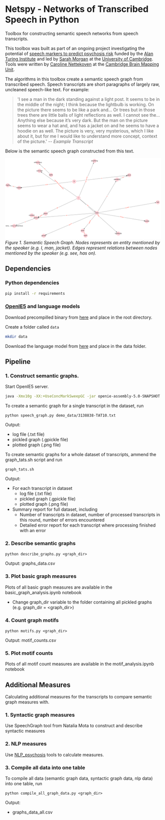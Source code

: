 # Netspy - Networks of Transcribed Speech in Python
Toolbox for constructing semantic speech networks from speech transcripts.

This toolbox was built as part of an ongoing project investigating the potential of [speech markers to predict psychosis risk](https://www.turing.ac.uk/research/research-projects/towards-incoherent-speech-predictor-psychosis-risk) funded by the [Alan Turing Institute](https://www.turing.ac.uk) and led by [Sarah Morgan](https://www.neuroscience.cam.ac.uk/directory/profile.php?SarahMorgan) at the [University of Cambridge](https://www.cam.ac.uk). Tools were written by [Caroline Nettekoven](https://www.neuroscience.cam.ac.uk/directory/profile.php?caronettekoven) at the  [Cambridge Brain Mapping Unit](http://www.bmu.psychiatry.cam.ac.uk).

The algorithms in this toolbox create a semantic speech graph from transcribed speech. Speech transcripts are short paragraphs of largely raw, uncleaned speech-like text. For example:

> 'I see a man in the dark standing against a light post. It seems to be in the middle of the night; I think because the lightbulb is working. On the picture there seems to be like a park and... Or trees but in those trees there are little balls of light reflections as well. I cannot see the… Anything else because it’s very dark. But the man on the picture seems to wear a hat and, and has a jacket on and he seems to have a hoodie on as well. The picture is very, very mysterious, which I like about it, but for me I would like to understand more concept, context of the picture.'
> -- <cite>Example Transcript</cite>

Below is the semantic speech graph constructed from this text.

![Semantic speech graph example](semantic_speech_graph_example.png)
*Figure 1. Semantic Speech Graph. Nodes represents an entity mentioned by the speaker (e.g. I, man, jacket). Edges represent relations between nodes mentioned by the speaker (e.g. see, has on).*

## Dependencies

### Python dependencies

```bash
pip install -r requirements
```

### [OpenIE5](https://github.com/dair-iitd/OpenIE-standalone/tree/v5.0.1) and language models

Download precompilled binary from [here](https://drive.google.com/file/d/0B9L6Jr6rcJcKZG1idDB6eGp4cTg/view) and place in the root directory.

Create a folder called `data`

```bash
mkdir data
```

Download the language model from [here](https://drive.google.com/file/d/0B-5EkZMOlIt2cFdjYUJZdGxSREU/view?usp=sharing) and place in the data folder. 

## Pipeline
### 1. Construct semantic graphs.
  Start OpenIE5 server.
  ```bash
  java -Xmx10g -XX:+UseConcMarkSweepGC -jar openie-assembly-5.0-SNAPSHOT.jar  --ignore-errors --httpPort 6000
  ```
  To create a semantic graph for a single transcript in the dataset, run
  ```console
  python speech_graph.py demo_data/3138838-TAT10.txt
  ```
  Output:
  - log file (.txt file)
  - pickled graph (.gpickle file)
  - plotted graph (.png file)
    
  To create semantic graphs for a whole dataset of transcripts, ammend the graph_tats.sh script and run
  ```console
  graph_tats.sh
  ```
  Output:
  - For each transcript in dataset
    - log file (.txt file)
    - pickled graph (.gpickle file)
    - plotted graph (.png file)
  - Summary report for full dataset, including
    - Number of transcripts in dataset, number of processed transcripts in this round, number of errors encountered
    - Detailed error report for each transcript where processing finished with an error

### 2. Describe semantic graphs
  ```console
  python describe_graphs.py <graph_dir>
  ```
  Output: graphs_data.csv
  
### 3. Plot basic graph measures
Plots of all basic graph measures are available in the basic_graph_analysis.ipynb notebook
  - Change graph_dir variable to the folder containing all pickled graphs (e.g. graph_dir = <graph_dir>)
  
### 4. Count graph motifs
  ```console
  python motifs.py <graph_dir>
  ```
  Output: motif_counts.csv

### 5. Plot motif counts
Plots of all motif count measures are available in the  motif_analysis.ipynb notebook

## Additional Measures
Calculating additional measures for the transcripts to compare semantic graph measures with.

### 1. Syntactic graph measures
Use SpeechGraph tool from Natalia Mota to construct and describe syntactic measures

### 2. NLP measures
Use [NLP_psychosis](https://github.com/carobellum/NLP_psychosis) tools to calculate measures. 

### 3. Compile all data into one table
To compile all data (semantic graph data, syntactic graph data, nlp data) into one table, run
```console
python compile_all_graph_data.py <graph_dir>
```
Output:
- graphs_data_all.csv



